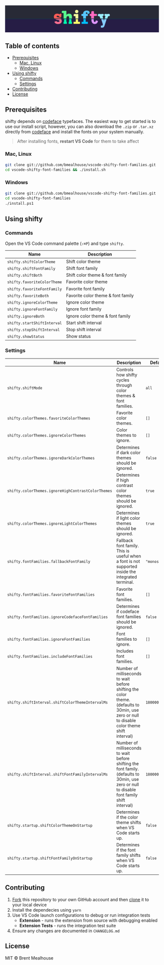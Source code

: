 ![shifty banner](/images/shifty-banner.png?raw=true 'shifty banner')

## Table of contents

- [Prerequisites](#prerequisites)
  - [Mac, Linux](#mac-linux)
  - [Windows](#windows)
- [Using shifty](#using-shifty)
  - [Commands](#commands)
  - [Settings](#settings)
- [Contributing](#contributing)
- [License](#license)

<!-- - [Features](#features) -->

## Prerequisites

shifty depends on [codeface](https://github.com/chrissimpkins/codeface) typefaces. The easiest way to get started is to use our install script, however, you can also download the `.zip` or `.tar.xz` directly from [codeface](https://github.com/chrissimpkins/codeface) and install the fonts on your system manually.

> After installing fonts, **restart VS Code** for them to take affect

### Mac, Linux

```sh
git clone git://github.com/bmealhouse/vscode-shifty-font-families.git
cd vscode-shifty-font-families && ./install.sh
```

### Windows

```sh
git clone git://github.com/bmealhouse/vscode-shifty-font-families.git
cd vscode-shifty-font-families
./install.ps1
```

<!-- ## Features

Describe specific features of your extension including screenshots of your extension in action. Image paths are relative to this README file.

For example if there is an image subfolder under your extension project workspace:

\!\[feature X\]\(images/feature-x.png\)

> Tip: Many popular extensions utilize animations. This is an excellent way to show off your extension! We recommend short, focused animations that are easy to follow. -->

## Using shifty

### Commands

Open the VS Code command palette (`⇧⌘P`) and type `shifty`.

| Name                        | Description                        |
| --------------------------- | ---------------------------------- |
| `shifty.shiftColorTheme`    | Shift color theme                  |
| `shifty.shiftFontFamily`    | Shift font family                  |
| `shifty.shiftBoth`          | Shift color theme & font family    |
| `shifty.favoriteColorTheme` | Favorite color theme               |
| `shifty.favoriteFontFamily` | Favorite font family               |
| `shifty.favoriteBoth`       | Favorite color theme & font family |
| `shifty.ignoreColorTheme`   | Ignore color theme                 |
| `shifty.ignoreFontFamily`   | Ignore font family                 |
| `shifty.ignoreBoth`         | Ignore color theme & font family   |
| `shifty.startShiftInterval` | Start shift interval               |
| `shifty.stopShiftInterval`  | Stop shift interval                |
| `shifty.showStatus`         | Show status                        |

### Settings

| Name                                               | Description                                                                                                                                 | Default       |
| -------------------------------------------------- | ------------------------------------------------------------------------------------------------------------------------------------------- | ------------- |
| `shifty.shiftMode`                                 | Controls how shifty cycles through color themes & font families.                                                                            | `all`         |
| `shifty.colorThemes.favoriteColorThemes`           | Favorite color themes.                                                                                                                      | `[]`          |
| `shifty.colorThemes.ignoreColorThemes`             | Color themes to ignore.                                                                                                                     | `[]`          |
| `shifty.colorThemes.ignoreDarkColorThemes`         | Determines if dark color themes should be ignored.                                                                                          | `false`       |
| `shifty.colorThemes.ignoreHighContrastColorThemes` | Determines if high contrast color themes should be ignored.                                                                                 | `true`        |
| `shifty.colorThemes.ignoreLightColorThemes`        | Determines if light color themes should be ignored.                                                                                         | `true`        |
| `shifty.fontFamilies.fallbackFontFamily`           | Fallback font family. This is useful when a font is not supported inside the integrated terminal.                                           | `"monospace"` |
| `shifty.fontFamilies.favoriteFontFamilies`         | Favorite font families.                                                                                                                     | `[]`          |
| `shifty.fontFamilies.ignoreCodefaceFontFamilies`   | Determines if codeface font families should be ignored.                                                                                     | `false`       |
| `shifty.fontFamilies.ignoreFontFamilies`           | Font families to ignore.                                                                                                                    | `[]`          |
| `shifty.fontFamilies.includeFontFamilies`          | Includes font families.                                                                                                                     | `[]`          |
| `shifty.shiftInterval.shiftColorThemeIntervalMs`   | Number of milliseconds to wait before shifting the color theme. (defaults to 30min, use zero or null to disable color theme shift interval) | `1800000`     |
| `shifty.shiftInterval.shiftFontFamilyIntervalMs`   | Number of milliseconds to wait before shifting the font family. (defaults to 30min, use zero or null to disable font family shift interval) | `1800000`     |
| `shifty.startup.shiftColorThemeOnStartup`          | Determines if the color theme shifts when VS Code starts up.                                                                                | `false`       |
| `shifty.startup.shiftFontFamilyOnStartup`          | Determines if the font family shifts when VS Code starts up.                                                                                | `false`       |

## Contributing

1. [Fork](https://help.github.com/en/articles/fork-a-repo) this repository to your own GitHub account and then [clone](https://help.github.com/en/articles/cloning-a-repository) it to your local device
1. Install the dependecies using `yarn`
1. Use VS Code launch configurations to debug or run integration tests
   - **Extension** - runs the extension from source with debugging enabled
   - **Extension Tests** - runs the integration test suite
1. Ensure any changes are documented in `CHANGELOG.md`

## License

MIT © Brent Mealhouse
